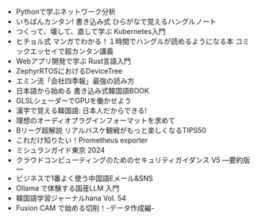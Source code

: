 * Pythonで学ぶネットワーク分析
* いちばんカンタン! 書き込み式 ひらがなで覚えるハングルノート
* つくって、壊して、直して学ぶ Kubernetes入門
* ヒチョル式 マンガでわかる！１時間でハングルが読めるようになる本 コミックエッセイで超カンタン講義
* Webアプリ開発で学ぶ Rust言語入門
* ZephyrRTOSにおけるDeviceTree
* エミン流「会社四季報」最強の読み方
* 日本語から始める 書き込み式韓国語BOOK
* GLSLシェーダーでGPUを働かせよう
* 漢字で覚える韓国語: 日本人だからできる!
* 理想のオーディオプラグインフォーマットを求めて
* Bリーグ超解説 リアルバスケ観戦がもっと楽しくなるTIPS50
* これだけ知りたい！Prometheus exporter
* ミシュランガイド東京 2024
* クラウドコンピューティングのためのセキュリティガイダンス V5 ―要約版―
* ビジネスで1番よく使う中国語Eメール&SNS
* Ollama で体験する国産LLM 入門
* 韓国語学習ジャーナルhana Vol. 54
* Fusion CAM で始める切削！-データ作成編-
